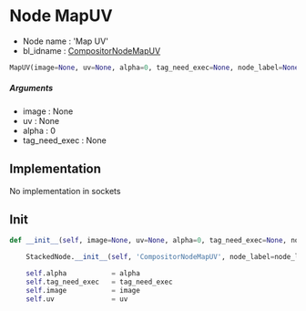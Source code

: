 # Node MapUV

- Node name : 'Map UV'
- bl_idname : [CompositorNodeMapUV](https://docs.blender.org/api/current/bpy.types.{bl_idname}.html)


``` python
MapUV(image=None, uv=None, alpha=0, tag_need_exec=None, node_label=None, node_color=None)
```
##### Arguments

- image : None
- uv : None
- alpha : 0
- tag_need_exec : None

## Implementation

No implementation in sockets

## Init

``` python
def __init__(self, image=None, uv=None, alpha=0, tag_need_exec=None, node_label=None, node_color=None):

    StackedNode.__init__(self, 'CompositorNodeMapUV', node_label=node_label, node_color=node_color)

    self.alpha           = alpha
    self.tag_need_exec   = tag_need_exec
    self.image           = image
    self.uv              = uv
```
